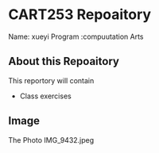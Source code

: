 # CART253 Repoaitory
Name: xueyi
Program :compuutation Arts
## About this Repoaitory
This reportory will contain 
- Class exercises
## Image 
The Photo IMG_9432.jpeg
